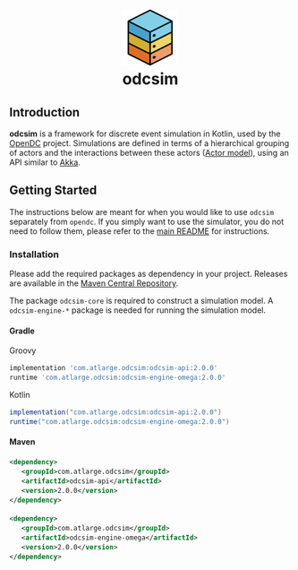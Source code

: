 <h1 align="center">
  <a href="http://opendc.org/">
    <img src="../misc/artwork/logo.png" width="100" alt="OpenDC">
  </a>
  <br>
  odcsim
</h1>

## Introduction
**odcsim** is a framework for discrete event simulation in Kotlin, used
by the [OpenDC](https://opendc.org) project.
Simulations are defined in terms of a hierarchical grouping of actors
and the interactions between these actors
([Actor model](https://en.wikipedia.org/wiki/Actor_model)), using
an API similar to [Akka](https://doc.akka.io/docs/akka/current/index.html).

## Getting Started

The instructions below are meant for when you would like to use `odcsim` separately from `opendc`. If you simply want to use the simulator, you do not need to follow them, please refer to the [main README](../README.md) for instructions.

### Installation
Please add the required packages as dependency in your project.
Releases are available in the [Maven Central Repository](https://search.maven.org/).

The package `odcsim-core` is required to construct a simulation model.
A `odcsim-engine-*` package is needed for running the simulation
model.

#### Gradle 
Groovy
```groovy
implementation 'com.atlarge.odcsim:odcsim-api:2.0.0'
runtime 'com.atlarge.odcsim:odcsim-engine-omega:2.0.0'
```
Kotlin
```groovy
implementation("com.atlarge.odcsim:odcsim-api:2.0.0")
runtime("com.atlarge.odcsim:odcsim-engine-omega:2.0.0")
```

#### Maven
```xml
<dependency>
   <groupId>com.atlarge.odcsim</groupId>
   <artifactId>odcsim-api</artifactId>
   <version>2.0.0</version>
</dependency>

<dependency>
   <groupId>com.atlarge.odcsim</groupId>
   <artifactId>odcsim-engine-omega</artifactId>
   <version>2.0.0</version>
</dependency>  
```

